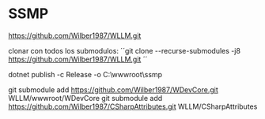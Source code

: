 # SSMP

https://github.com/Wilber1987/WLLM.git

clonar con todos los submodulos: 
´´git clone --recurse-submodules -j8 https://github.com/Wilber1987/WLLM.git ´´


dotnet publish -c Release -o C:\wwwroot\ssmp

git submodule add https://github.com/Wilber1987/WDevCore.git WLLM/wwwroot/WDevCore
git submodule add https://github.com/Wilber1987/CSharpAttributes.git WLLM/CSharpAttributes